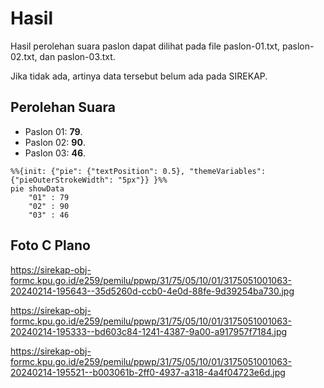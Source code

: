 # Hasil

Hasil perolehan suara paslon dapat dilihat pada file paslon-01.txt, paslon-02.txt, dan paslon-03.txt.

Jika tidak ada, artinya data tersebut belum ada pada SIREKAP.

## Perolehan Suara

 * Paslon 01: **79**.
 * Paslon 02: **90**.
 * Paslon 03: **46**.

```mermaid
%%{init: {"pie": {"textPosition": 0.5}, "themeVariables": {"pieOuterStrokeWidth": "5px"}} }%%
pie showData
    "01" : 79
    "02" : 90
    "03" : 46
```
## Foto C Plano

https://sirekap-obj-formc.kpu.go.id/e259/pemilu/ppwp/31/75/05/10/01/3175051001063-20240214-195643--35d5260d-ccb0-4e0d-88fe-9d39254ba730.jpg

https://sirekap-obj-formc.kpu.go.id/e259/pemilu/ppwp/31/75/05/10/01/3175051001063-20240214-195333--bd603c84-1241-4387-9a00-a917957f7184.jpg

https://sirekap-obj-formc.kpu.go.id/e259/pemilu/ppwp/31/75/05/10/01/3175051001063-20240214-195521--b003061b-2ff0-4937-a318-4a4f04723e6d.jpg
